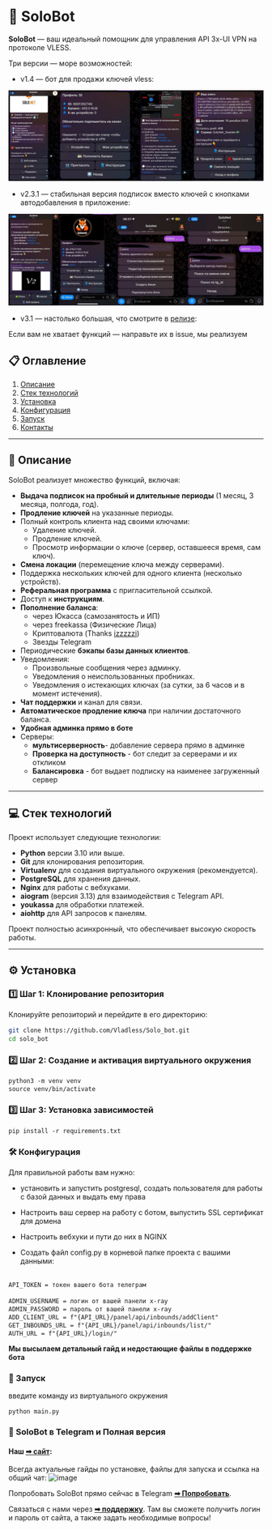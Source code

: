 # 🚀 SoloBot

**SoloBot** — ваш идеальный помощник для управления API 3x-UI VPN на протоколе VLESS.  

Три версии — море возможностей:
  - v1.4 — бот для продажи ключей vless:

![Основные окна](preview.jpg)
  - v2.3.1 — стабильная версия подписок вместо ключей с кнопками автодобавления в приложение:

![Основные окна](preview_v_2.jpg)
  - v3.1 — настолько большая, что смотрите в [релизе](https://github.com/Vladless/Solo_bot/releases/tag/v3.1):



Если вам не хватает функций — направьте их в issue, мы реализуем

## 📋 Оглавление
1. [Описание](#описание)
2. [Стек технологий](#стек-технологий)
3. [Установка](#установка)
4. [Конфигурация](#конфигурация)
5. [Запуск](#запуск)
6. [Контакты](#контакты)

---

## 📖 Описание

SoloBot реализует множество функций, включая:

- **Выдача подписок на пробный и длительные периоды** (1 месяц, 3 месяца, полгода, год).
- **Продление ключей** на указанные периоды.
- Полный контроль клиента над своими ключами:
  - Удаление ключей.
  - Продление ключей.
  - Просмотр информации о ключе (сервер, оставшееся время, сам ключ).
- **Смена локации** (перемещение ключа между серверами).
- Поддержка нескольких ключей для одного клиента (несколько устройств).
- **Реферальная программа** с пригласительной ссылкой.
- Доступ к **инструкциям**.
- **Пополнение баланса**:
    * через Юкасса (самозанятость и ИП)
    * через freekassa (Физические Лица)
    * Криптовалюта (Thanks [izzzzzi](https://github.com/izzzzzi))
    * Звезды Telegram  
- Периодические **бэкапы базы данных клиентов**.
- Уведомления:
  - Произвольные сообщения через админку.
  - Уведомления о неиспользованных пробниках.
  - Уведомления о истекающих ключах (за сутки, за 6 часов и в момент истечения).
- **Чат поддержки** и канал для связи.
- **Автоматическое продление ключа** при наличии достаточного баланса.
- **Удобная админка прямо в боте**
- Серверы:
  - **мультисерверность**- добавление сервера прямо в админке
  - **Проверка на доступность** - бот следит за серверами и их откликом
  - **Балансировка** - бот выдает подписку на наименее загруженный сервер


---

## 💻 Стек технологий

Проект использует следующие технологии:

- **Python** версии 3.10 или выше.
- **Git** для клонирования репозитория.
- **Virtualenv** для создания виртуального окружения (рекомендуется).
- **PostgreSQL** для хранения данных.
- **Nginx** для работы с вебхуками.
- **aiogram** (версия 3.13) для взаимодействия с Telegram API.
- **youkassa** для обработки платежей.
- **aiohttp** для API запросов к панелям.

Проект полностью асинхронный, что обеспечивает высокую скорость работы.

---

## ⚙️ Установка

### 1️⃣ Шаг 1: Клонирование репозитория

Клонируйте репозиторий и перейдите в его директорию:

```bash
git clone https://github.com/Vladless/Solo_bot.git
cd solo_bot
```

### 2️⃣ Шаг 2: Создание и активация виртуального окружения

```
python3 -m venv venv
source venv/bin/activate
```

### 3️⃣ Шаг 3: Установка зависимостей

```
pip install -r requirements.txt
```

### 🛠️ Конфигурация

Для правильной работы вам нужно:

* установить и запустить postgresql, создать пользователя для работы с базой данных и выдать ему права
* Настроить ваш сервер на работу с ботом, выпустить SSL сертификат для домена
* Настроить вебхуки и пути до них в NGINX

* Создать файл config.py в корневой папке проекта с вашими данными:

```

API_TOKEN = токен вашего бота телеграм

ADMIN_USERNAME = логин от вашей панели x-ray
ADMIN_PASSWORD = пароль от вашей панели x-ray
ADD_CLIENT_URL = f"{API_URL}/panel/api/inbounds/addClient"
GET_INBOUNDS_URL = f"{API_URL}/panel/api/inbounds/list/"
AUTH_URL = f"{API_URL}/login/"

```
**Мы высылаем детальный гайд и недостающие файлы в поддержке бота**


### 🚀 Запуск

введите команду из виртуального окружения

```
python main.py
```
### 🔗 SoloBot в Telegram и Полная версия

#### Наш [**➡ сайт**](https://pocomacho.ru/solonetbot/):

Всегда актуальные гайды по установке, файлы для запуска и ссылка на общий чат:
![image](https://github.com/user-attachments/assets/737fbc21-e4b1-4c69-9323-71284d34e454)


Попробовать SoloBot прямо сейчас в Telegram [**➡ Попробовать**](https://t.me/SoloNetVPN_bot).

Связаться с нами через [**➡ поддержку**](https://t.me/solonet_sup). Там вы сможете получить логин и пароль от сайта, а также задать необходимые вопросы!

